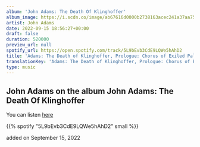 ```yaml
---
album: 'John Adams: The Death Of Klinghoffer'
album_image: https://i.scdn.co/image/ab67616d0000b2738163acec241a37aa751b7e67
artist: John Adams
date: 2022-09-15 18:56:27+00:00
draft: false
duration: 520000
preview_url: null
spotify_url: https://open.spotify.com/track/5L9bEvb3CdE9LQWe5hAhD2
title: 'Adams: The Death of Klinghoffer, Prologue: Chorus of Exiled Palestinians'
translationKey: 'Adams: The Death of Klinghoffer, Prologue: Chorus of Exiled Palestinians'
type: music
---
```


## John Adams on the album John Adams: The Death Of Klinghoffer

You can listen [here](https://open.spotify.com/track/5L9bEvb3CdE9LQWe5hAhD2)

{{% spotify "5L9bEvb3CdE9LQWe5hAhD2" small %}}

added on September 15, 2022
